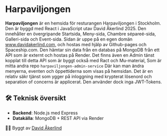# Harpaviljongen

**Harpaviljongen** är en hemsida för resturangen Harpaviljongen i Stockholm. Den är byggd med React i JavaScript utav David Åkerlind 2025. Den innehåller en övergripande Startsida, Meny-sida, Chambre sépareé-sida,  Galleri-sida och Event-sida. Sidan är uppe på en egen domän www.davidakerlind.com, och hostas med hjälp av Github-pages och Spaceship.com.
Den hämtar sin data från en databas på MongoDB från ett API som är externt och hostas på Render. Det finns även en Admin tänst kopplat till detta API som är byggt också med Ract och Mu-material, Som är mitta andra repo ```harpaviljongen-admin-service``` Där kan man ändra menyerna, eventen och öppettiderna som visas på hemsidan. Det är en relativ säkr tjänst som ygger på inloggning med krypterat lösenord och separation of concerns är applicerat. Den använder dock inga JWT-Tokens. 

## 🛠️ Teknisk översikt

- **Backend**: Node.js med Express
- **Datakälla**: MongoDB + REST API via Render

🧑‍💻 Byggt av [David Åkerlind](https://github.com/DavidAkerlind)
